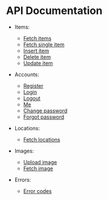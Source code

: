 # API Documentation

* Items:
    - [Fetch items](./fetchItems.md)
    - [Fetch single item](./fetchSingleItem.md)
    - [Insert item](./insertItem.md)
    - [Delete item](./deleteItem.md)
    - [Update item](./updateItem.md)

* Accounts:
    - [Register](./registerAccount.md)
    - [Login](./login.md)
    - [Logout](./logout.md)
    - [Me](./me.md)
    - [Change password](./changePassword.md)
    - [Forgot password](./forgotPassword.md)

* Locations:
    - [Fetch locations](./fetchLocations.md)
    
* Images:
    - [Upload image](./uploadImage.md)
    - [Fetch image](./fetchImage.md)

* Errors:
    - [Error codes](./ErrorCodes.md)
